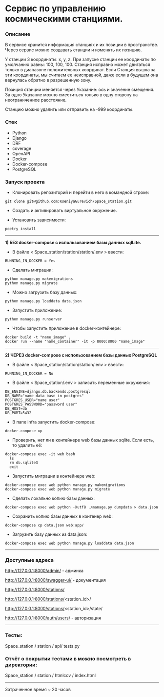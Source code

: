 # Сервис по управлению космическими станциями.

### Описание

В сервисе хранится информация станциях и их позиции в пространстве. Через сервис можно создавать станции и изменять их позицию.

У станции 3 координаты: x, y, z. При запуске станции ее координаты по умолчанию равны: 100, 100, 100.
Станция исправно может двигаться только в диапазоне положительных координат. Если Станция вышла за эти координаты, мы считаем ее неисправной, даже если в будущем она вернулась обратно в разрешенную зону.

Позиция станции меняется через Указание: ось и значение смещения. За одно Указание можно сместиться только в одну сторону на неограниченное расстояние.
 
Станцию можно удалить или отправить на -999 координаты.

### Стек

- Python
- Django
- DRF 
- coverage 
- OpenAPI 
- Docker 
- Docker-compose
- PostgreSQL

### Запуск проекта

- Клонировать репозиторий и перейти в него в командной строке:
```
git clone git@github.com:KseniyaGurevich/Space_station.git
```
- Cоздать и активировать виртуальное окружение.

- Установить зависимости:
```
poetry install
```
<hr>

<b>1) БЕЗ docker-compose с использованием базы данных sqlLite.</b>

- В файле < Space_station/station/station/.env > ввести:

```
RUNNING_IN_DOCKER = Yes
```
- Сделать миграции:
```commandline
python manage.py makemigrations
python manage.py migrate
```
- Можно загрузить базу данных:
```commandline
python manage.py loaddata data.json
```
- Запустить приложение:
```commandline
python manage.py runserver
```
- Чтобы запустить приложение в docker-контейнере:
```commandline
docker build -t "name_image" .
docker run --name "name_container" -it -p 8000:8000 "name_image"
```
<hr>

<b>2) ЧЕРЕЗ docker-compose с использованием базы данных PostgreSQL</b>
- В файле < Space_station/station/station/.env > ввести:</p>

```
RUNNING_IN_DOCKER = No
```

- В файле < Space_station/.env > записать переменные окружения:
```
DB_ENGINE=django.db.backends.postgresql
DB_NAME="name data base in postgres"
POSTGRES_USER="name user"
POSTGRES_PASSWORD="password user"
DB_HOST=db
DB_PORT=5432
```

- В папе infra запустить docker-compose:
```
docker-compose up
```
- Проверить, нет ли в контейнере web базы данных sqlite. Если есть, то удалить её:
```commandline
docker-compose exec -it web bash
  ls
  rm db.sqlite3
  exit
```

- Запустить миграции в контейнере web:
```
docker-compose exec web python manage.py makemigrations
docker-compose exec web python manage.py migrate
```

- Сделать локально копию базы данных:
```
docker-compose exec web python -Xutf8 ./manage.py dumpdata > data.json
```

- Сохранить копию базы данных в контенер web:
```
docker-compose cp data.json web:app/
```
- Загрузить базу данных из data.json:
```
docker-compose exec web python manage.py loaddata data.json
```

<hr>

### Доступные адреса 

http://127.0.0.1:8000/admin/ - админка

http://127.0.0.1:8000/swagger-ui/ - документация

http://127.0.0.1:8000/stations/

http://127.0.0.1:8000/stations/<station_id>/

http://127.0.0.1:8000/stations/<station_id>/state/

http://127.0.0.1:8000/auth/users/ - авторизация

<hr>

### Тесты:

Space_station / station / api/ tests.py

### Отчёт о покрытии тестами в можно посмотреть в директории:

Space_station / station / htmlcov / index.html

<hr>

Затраченное время ~ 20 часов